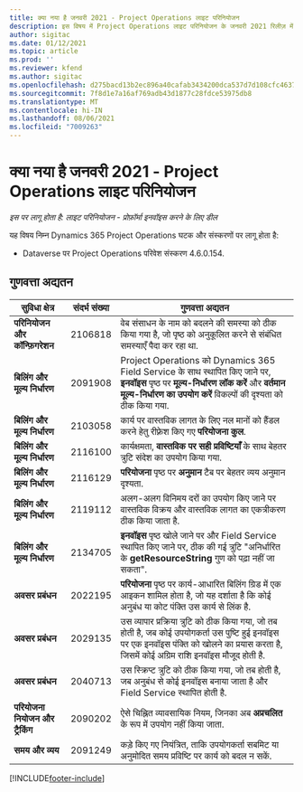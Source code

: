 ```yaml
---
title: क्या नया है जनवरी 2021 - Project Operations लाइट परिनियोजन
description: इस विषय में Project Operations लाइट परिनियोजन के जनवरी 2021 रिलीज़ में उपलब्ध गुणवत्ता अद्यतनों के बारे में जानकारी दी गई है.
author: sigitac
ms.date: 01/12/2021
ms.topic: article
ms.prod: ''
ms.reviewer: kfend
ms.author: sigitac
ms.openlocfilehash: d275bacd13b2ec896a40cafab3434200dca537d7d108cfc46370b01b67c98aa2
ms.sourcegitcommit: 7f8d1e7a16af769adb43d1877c28fdce53975db8
ms.translationtype: MT
ms.contentlocale: hi-IN
ms.lasthandoff: 08/06/2021
ms.locfileid: "7009263"
---
```

# <a name="whats-new-january-2021---project-operations-lite-deployment"></a>क्या नया है जनवरी 2021 - Project Operations लाइट परिनियोजन


_इस पर लागू होता है: लाइट परिनियोजन - प्रोफ़ॉर्मा इनवॉइस करने के लिए डील_

यह विषय निम्न Dynamics 365 Project Operations घटक और संस्करणों पर लागू होता है:

  - Dataverse पर Project Operations परिवेश संस्करण 4.6.0.154.
  
## <a name="quality-updates"></a>गुणवत्ता अद्यतन

| **सुविधा क्षेत्र** | **संदर्भ संख्या** | **गुणवत्ता अद्यतन** |
| --- | --- | --- |
| **परिनियोजन और कॉन्फ़िगरेशन** | 2106818 | वेब संसाधन के नाम को बदलने की समस्या को ठीक किया गया है, जो पृष्ठ को अनुकूलित करने से संबंधित समस्याएँ पैदा कर रहा था. |
| **बिलिंग और मूल्य निर्धारण** | 2091908 | Project Operations को Dynamics 365 Field Service के साथ स्थापित किए जाने पर, **इनवॉइस** पृष्ठ पर **मूल्य-निर्धारण लॉक करें** और **वर्तमान मूल्य-निर्धारण का उपयोग करें** विकल्पों की दृश्यता को ठीक किया गया. |
| **बिलिंग और मूल्य निर्धारण** | 2103058 | कार्य पर वास्तविक लागत के लिए नल मानों को हैंडल करने हेतु रीफ़्रेश किए गए **परियोजना कुल**. |
| **बिलिंग और मूल्य निर्धारण** | 2116100 | कार्यक्षमता, **वास्तविक पर सही प्रविष्टियाँ** के साथ बेहतर त्रुटि संदेश का उपयोग किया गया. |
| **बिलिंग और मूल्य निर्धारण** | 2116129 | **परियोजना** पृष्ठ पर **अनुमान** टैब पर बेहतर व्यय अनुमान दृश्यता. |
| **बिलिंग और मूल्य निर्धारण** | 2119112 | अलग-अलग विनिमय दरों का उपयोग किए जाने पर वास्तविक विक्रय और वास्तविक लागत का एकत्रीकरण ठीक किया जाता है. |
| **बिलिंग और मूल्य निर्धारण** | 2134705 | **इनवॉइस** पृष्ठ खोले जाने पर और Field Service स्थापित किए जाने पर, ठीक की गई त्रुटि "अनिर्धारित के **getResourceString** गुण को पढ़ा नहीं जा सकता". |
| **अवसर प्रबंधन** | 2022195 | **परियोजना** पृष्ठ पर कार्य-आधारित बिलिंग ग्रिड में एक आइकन शामिल होता है, जो यह दर्शाता है कि कोई अनुबंध या कोट पंक्ति उस कार्य से लिंक है. |
| **अवसर प्रबंधन** | 2029135 | उस व्यापार प्रक्रिया त्रुटि को ठीक किया गया, जो तब होती है, जब कोई उपयोगकर्ता उस पुष्टि हुई इनवॉइस पर एक इनवॉइस पंक्ति को खोलने का प्रयास करता है, जिसमें कोई अग्रिम राशि इनवॉइस मौजूद होती है. |
| **अवसर प्रबंधन** | 2040713 | उस स्क्रिप्ट त्रुटि को ठीक किया गया, जो तब होती है, जब अनुबंध से कोई इनवॉइस बनाया जाता है और Field Service स्थापित होती है. |
| **परियोजना नियोजन और ट्रैकिंग** | 2090202 | ऐसे चिह्नित व्यावसायिक नियम, जिनका अब **अप्रचलित** के रूप में उपयोग नहीं किया जाता. |
| **समय और व्यय** | 2091249 | कड़े किए गए नियंत्रित, ताकि उपयोगकर्ता सबमिट या अनुमोदित समय प्रविष्टि पर कार्य को बदल न सकें. |


[!INCLUDE[footer-include](../../includes/footer-banner.md)]